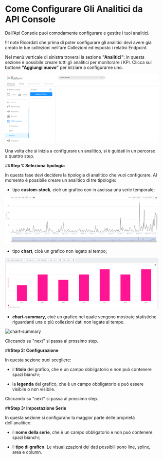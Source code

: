 # Come Configurare Gli Analitici da API Console

Dall'Api Console puoi comodamente configurare e gestire i tuoi analitici.

!!! note
    Ricordati che prima di poter configurare gli analitici devi avere già creato le tue collezioni nell'are Collezioni ed esposto i relativi Endpoint.

Nel menù verticale di sinistra troverai la sezione **"Analitici"**: in questa sezione è possibile creare tutti gli analitici per monitorare i KPI. Clicca sul bottone **"Aggiungi nuovo"** per iniziare a configurarne uno.

![add_new](img/add_new.PNG)


Una volta che si inizia a configurare un analitico, si è guidati in un percorso a quattro step.

##**Step 1: Seleziona tipologia**

In questa fase devi decidere la tipologia di analitico che vuoi configurare. Al momento è possibile creare un analitico di tre tipologie:

* tipo **custom-stock**, cioè un grafico con in ascissa una serie temporale;

![stock](img/stock.PNG)

* tipo **chart**, cioè un grafico non legato al tempo;

![chart](img/chart.PNG)

* **chart-summary**, cioè un grafico nel quale vengono mostrate statistiche riguardanti una o più collezioni dati non legate al tempo.

![chart-summary](img/chart-summary)

Cliccando su "next" si passa al prossimo step.


##**Step 2: Configurazione**

In questa sezione puoi scegliere:

* il **titolo** del grafico, che è un campo obbligatorio e non può contenere spazi bianchi;

* la **legenda** del grafico, che è un campo obbligatorio e può essere visibile o non visibile.

Cliccando su "next" si passa al prossimo step.

##**Step 3: Impostazione Serie**

In questa sezione si configurano la maggior parte delle proprietà dell'analitico:

* il **nome della serie**, che è un campo obbligatorio e non può contenere spazi bianchi;

* il **tipo di grafico**. Le visualizzazioni dei dati possibili sono line, spline, area e column.
